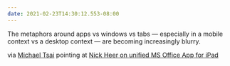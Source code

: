 ```yaml
---
date: 2021-02-23T14:30:12.553-08:00
---
```

The metaphors around apps vs windows vs tabs — especially in a mobile context vs a desktop context — are becoming increasingly blurry.

via [Michael Tsai](https://mjtsai.com/blog/2021/02/23/unified-office-app-for-ipad/) pointing at [Nick Heer on unified MS Office App for iPad](https://pxlnv.com/linklog/unified-office-app-ipad/)
